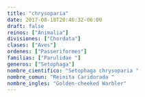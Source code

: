 ```yaml
---
title: "chrysoparia"
date: 2017-08-18T20:46:32-06:00
draft: false
reinos: ["Animalia"]
divisiones: ["Chordata"]
clases: ["Aves"]
ordenes: ["Passeriformes"]
familias: ["Parulidae "]
generos: ["Setophaga"]
nombre_cientifico: "Setophaga chrysoparia "
nombre_comun: "Reinita Caridorada "
nombre_ingles: "Golden-cheeked Warbler"
---
```

